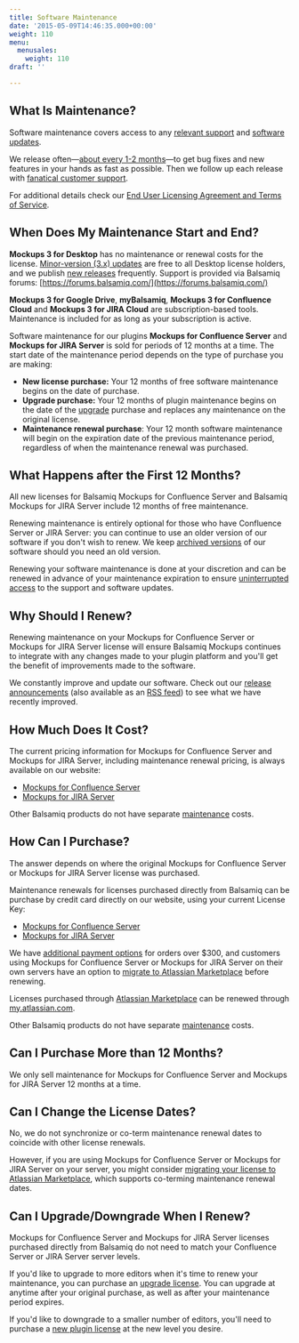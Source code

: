 ```yaml
---
title: Software Maintenance
date: '2015-05-09T14:46:35.000+00:00'
weight: 110
menu:
  menusales:
    weight: 110
draft: ''

---
```


## What Is Maintenance?

Software maintenance covers access to any [relevant support](/sales/support/) and [software updates](/sales/update/).

We release often—[about every 1-2 months](https://blog.balsamiq.com/category/release-notes/)—to get bug fixes and new features in your hands as fast as possible. Then we follow up each release with [fanatical customer support](https://balsamiq.com/company/#who).

For additional details check our [End User Licensing Agreement and Terms of Service](https://balsamiq.com/eulas).

## When Does My Maintenance Start and End?

**Mockups 3 for Desktop** has no maintenance or renewal costs for the license. [Minor-version (3.x) updates](/sales/updatedesktop/) are free to all Desktop license holders, and we publish [new releases](https://balsamiq.com/download/) frequently. Support is provided via Balsamiq forums: [https://forums.balsamiq.com/](https://forums.balsamiq.com/)

**Mockups 3 for Google Drive**, **myBalsamiq**, **Mockups 3 for Confluence Cloud** and **Mockups 3 for JIRA Cloud** are subscription-based tools. Maintenance is included for as long as your subscription is active.

Software maintenance for our plugins **Mockups for Confluence Server** and **Mockups for JIRA Server** is sold for periods of 12 months at a time. The start date of the maintenance period depends on the type of purchase you are making:

*   **New license purchase:** Your 12 months of free software maintenance begins on the date of purchase.
*   **Upgrade purchase:** Your 12 months of plugin maintenance begins on the date of the [upgrade](/sales/upgrades/) purchase and replaces any maintenance on the original license.
*   **Maintenance renewal purchase**: Your 12 month software maintenance will begin on the expiration date of the previous maintenance period, regardless of when the maintenance renewal was purchased.

## What Happens after the First 12 Months?

All new licenses for Balsamiq Mockups for Confluence Server and Balsamiq Mockups for JIRA Server include 12 months of free maintenance.

Renewing maintenance is entirely optional for those who have Confluence Server or JIRA Server: you can continue to use an older version of our software if you don't wish to renew. We keep [archived versions](https://balsamiq.com/download/archives/) of our software should you need an old version.

Renewing your software maintenance is done at your discretion and can be renewed in advance of your maintenance expiration to ensure [uninterrupted access](#when-does-my-maintenance-start-and-end) to the support and software updates.

## Why Should I Renew?

Renewing maintenance on your Mockups for Confluence Server or Mockups for JIRA Server license will ensure Balsamiq Mockups continues to integrate with any changes made to your plugin platform and you'll get the benefit of improvements made to the software.

We constantly improve and update our software. Check out our [release announcements](https://blog.balsamiq.com/category/release-notes/) (also available as an [RSS feed](http://feeds.feedburner.com/BalsamiqReleaseAnnouncements)) to see what we have recently improved.

## How Much Does It Cost?

The current pricing information for Mockups for Confluence Server and Mockups for JIRA Server, including maintenance renewal pricing, is always available on our website:

*   [Mockups for Confluence Server](https://balsamiq.com/buy/#cm)
*   [Mockups for JIRA Server](https://balsamiq.com/buy/#jm)

Other Balsamiq products do not have separate [maintenance](/sales/maintenance/#when-does-my-maintenance-start-and-end) costs.

## How Can I Purchase?

The answer depends on where the original Mockups for Confluence Server or Mockups for JIRA Server license was purchased.

Maintenance renewals for licenses purchased directly from Balsamiq can be purchase by credit card directly on our website, using your current License Key:

*   [Mockups for Confluence Server](https://balsamiq.com/buy/#cm)
*   [Mockups for JIRA Server](https://balsamiq.com/buy/#jm)

We have [additional payment options](/sales/paymentmethods/#licenses) for orders over $300, and customers using Mockups for Confluence Server or Mockups for JIRA Server on their own servers have an option to [migrate to Atlassian Marketplace](/sales/atlassianmigrating/) before renewing.

Licenses purchased through [Atlassian Marketplace](/sales/marketplace/) can be renewed through [my.atlassian.com](http://my.atlassian.com).

Other Balsamiq products do not have separate [maintenance](#when-does-my-maintenance-start-and-end) costs.

## Can I Purchase More than 12 Months?

We only sell maintenance for Mockups for Confluence Server and Mockups for JIRA Server 12 months at a time.

## Can I Change the License Dates?

No, we do not synchronize or co-term maintenance renewal dates to coincide with other license renewals.

However, if you are using Mockups for Confluence Server or Mockups for JIRA Server on your server, you might consider [migrating your license to Atlassian Marketplace](/sales/atlassianmigrating/), which supports co-terming maintenance renewal dates.

## Can I Upgrade/Downgrade When I Renew?

Mockups for Confluence Server and Mockups for JIRA Server licenses purchased directly from Balsamiq do not need to match your Confluence Server or JIRA Server server levels.

If you'd like to upgrade to more editors when it's time to renew your maintenance, you can purchase an [upgrade license](/sales/upgrades/). You can upgrade at anytime after your original purchase, as well as after your maintenance period expires.

If you'd like to downgrade to a smaller number of editors, you'll need to purchase a [new plugin license](/sales/marketplace/#who-should-i-buy-the-plugin-from) at the new level you desire.

